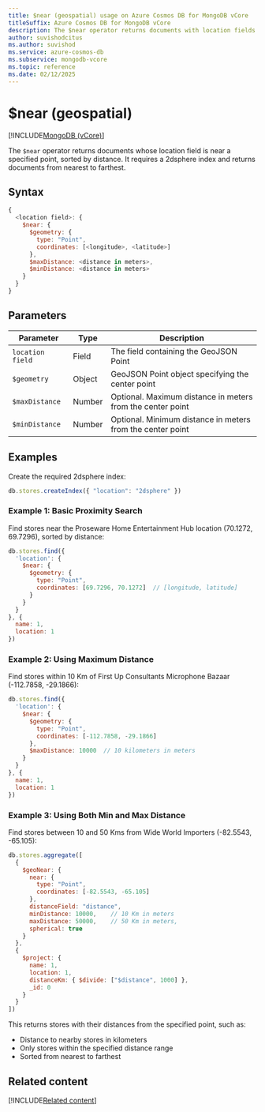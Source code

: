 ```yaml
---
title: $near (geospatial) usage on Azure Cosmos DB for MongoDB vCore
titleSuffix: Azure Cosmos DB for MongoDB vCore
description: The $near operator returns documents with location fields that are near a specified point, sorted by distance.
author: suvishodcitus
ms.author: suvishod
ms.service: azure-cosmos-db
ms.subservice: mongodb-vcore
ms.topic: reference
ms.date: 02/12/2025
---
```


# $near (geospatial)

[!INCLUDE[MongoDB (vCore)](~/reusable-content/ce-skilling/azure/includes/cosmos-db/includes/appliesto-mongodb-vcore.md)]

The `$near` operator returns documents whose location field is near a specified point, sorted by distance. It requires a 2dsphere index and returns documents from nearest to farthest.

## Syntax

```javascript
{
  <location field>: {
    $near: {
      $geometry: {
        type: "Point",
        coordinates: [<longitude>, <latitude>]
      },
      $maxDistance: <distance in meters>,
      $minDistance: <distance in meters>
    }
  }
}
```

## Parameters

| Parameter | Type | Description |
|-----------|------|-------------|
| `location field` | Field | The field containing the GeoJSON Point |
| `$geometry` | Object | GeoJSON Point object specifying the center point |
| `$maxDistance` | Number | Optional. Maximum distance in meters from the center point |
| `$minDistance` | Number | Optional. Minimum distance in meters from the center point |

## Examples

Create the required 2dsphere index:

```javascript
db.stores.createIndex({ "location": "2dsphere" })
```

### Example 1: Basic Proximity Search
Find stores near the Proseware Home Entertainment Hub location (70.1272, 69.7296), sorted by distance:

```javascript
db.stores.find({
  'location': {
    $near: {
      $geometry: {
        type: "Point",
        coordinates: [69.7296, 70.1272]  // [longitude, latitude]
      }
    }
  }
}, {
  name: 1,
  location: 1
})
```

### Example 2: Using Maximum Distance
Find stores within 10 Km of First Up Consultants Microphone Bazaar (-112.7858, -29.1866):

```javascript
db.stores.find({
  'location': {
    $near: {
      $geometry: {
        type: "Point",
        coordinates: [-112.7858, -29.1866]
      },
      $maxDistance: 10000  // 10 kilometers in meters
    }
  }
}, {
  name: 1,
  location: 1
})
```

### Example 3: Using Both Min and Max Distance
Find stores between 10 and 50 Kms from Wide World Importers (-82.5543, -65.105):

```javascript
db.stores.aggregate([
  {
    $geoNear: {
      near: {
        type: "Point",
        coordinates: [-82.5543, -65.105]
      },
      distanceField: "distance",
      minDistance: 10000,    // 10 Km in meters
      maxDistance: 50000,    // 50 Km in meters,
      spherical: true
    }
  },
  {
    $project: {
      name: 1,
      location: 1,
      distanceKm: { $divide: ["$distance", 1000] },
      _id: 0
    }
  }
])
```

This returns stores with their distances from the specified point, such as:
* Distance to nearby stores in kilometers
* Only stores within the specified distance range
* Sorted from nearest to farthest

## Related content

[!INCLUDE[Related content](../includes/related-content.md)]